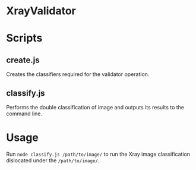 # XrayValidator

Scripts 
=======
create.js
--------- 
Creates the classifiers required for the validator operation.

classify.js
-----------
Performs the double classification of image and outputs its results to the command line.

Usage
=====
Run `node classify.js /path/to/image/` to run the Xray image classification dislocated under the `/path/to/image/`.
